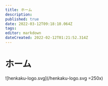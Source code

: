 ```yaml
---
title: ホーム
description: 
published: true
date: 2022-03-12T09:18:10.064Z
tags: 
editor: markdown
dateCreated: 2022-02-12T01:21:52.314Z
---
```


# ホーム

![henkaku-logo.svg](/henkaku-logo.svg =250x)
